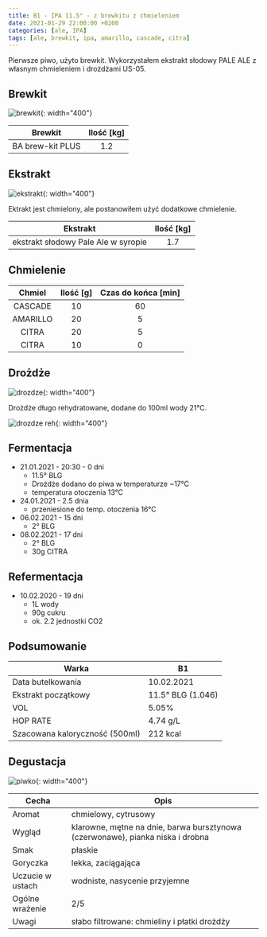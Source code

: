 ```yaml
---
title: B1 - IPA 11.5° - z brewkitu z chmieleniem
date: 2021-01-29 22:00:00 +0200
categories: [ale, IPA]
tags: [ale, brewkit, ipa, amarillo, cascade, citra]
---
```


Pierwsze piwo, użyto brewkit. Wykorzystałem ekstrakt słodowy PALE ALE z własnym chmieleniem i drożdżami US-05.

## Brewkit

![brewkit](/assets/posts/01-2021/01-brewkit.jpg){: width="400"}

|  Brewkit  	| Ilość [kg] 	|
|:--------:	|:---------: |
| BA brew-kit PLUS  	|     1.2    	|  

## Ekstrakt

![ekstrakt](/assets/posts/01-2021/01-ekstrakt.jpg){: width="400"}

Ektrakt jest chmielony, ale postanowiłem użyć dodatkowe chmielenie.

|  Ekstrakt  	| Ilość [kg] 	|
|:--------:	|:---------: |
|  ekstrakt słodowy Pale Ale w syropie  	|     1.7    	| 

## Chmielenie

|  Chmiel  	| Ilość [g] 	| Czas do końca [min] 	|
|:--------:	|:---------:	|:-------------------:	|
|  CASCADE  	|     10    	|          60         	|
|  AMARILLO  	|     20    	|          5         	|
| CITRA 	|     20    	|          5         	|
|   CITRA  	|     10    	|          0          	|

## Drożdże

![drozdze](/assets/posts/01-2021/01-drozdze.jpg){: width="400"}

Drożdże długo rehydratowane, dodane do 100ml wody 21°C.

![drozdze reh](/assets/posts/01-2021/01-drozdze-reh.jpg){: width="400"}


## Fermentacja

* 21.01.2021 - 20:30 - 0 dni
  - 11.5° BLG
  - Drożdże dodano do piwa w temperaturze ~17°C
  - temperatura otoczenia 13°C
* 24.01.2021 - 2.5 dnia
  - przeniesione do temp. otoczenia 16°C
* 06.02.2021 - 15 dni
  - 2° BLG
* 08.02.2021 - 17 dni
  - 2° BLG
  - 30g CITRA

## Refermentacja

* 10.02.2020 - 19 dni
  - 1L wody
  - 90g cukru
  - ok. 2.2 jednostki CO2

## Podsumowanie

| Warka                          	| B1                	|
|--------------------------------	|-------------------	|
| Data butelkowania              	| 10.02.2021        	|
| Ekstrakt początkowy            	| 11.5° BLG (1.046) 	|
| VOL                            	| 5.05%             	|
| HOP RATE                       	| 4.74 g/L           	|
| Szacowana kaloryczność (500ml) 	| 212 kcal          	|

## Degustacja

![piwko](/assets/posts/01-2021/01-efekt.jpg){: width="400"}

| Cecha            	| Opis 	|
|------------------	|------	|
| Aromat           	| chmielowy, cytrusowy	|
| Wygląd           	| klarowne, mętne na dnie, barwa bursztynowa (czerwonawe), pianka niska i drobna	|
| Smak             	| płaskie	|
| Goryczka         	| lekka, zaciągająca |
| Uczucie w ustach 	| wodniste, nasycenie przyjemne |
| Ogólne wrażenie  	| 2/5	|
| Uwagi             | słabo filtrowane: chmieliny i płatki drożdży |
